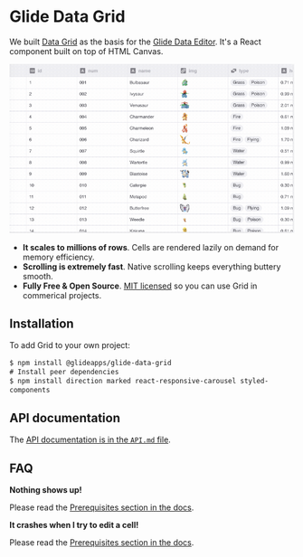 # Glide Data Grid

We built [Data Grid](https://grid.glideapps.com) as the basis for the [Glide Data Editor](https://docs.glideapps.com/all/reference/data-editor/introduction-to-the-data-editor). It's a React component built on top of HTML Canvas.

![Glide Data Grid](features.gif)

-   **It scales to millions of rows**. Cells are rendered lazily on demand for memory efficiency.
-   **Scrolling is extremely fast**. Native scrolling keeps everything buttery smooth.
-   **Fully Free & Open Source**. [MIT licensed](LICENSE) so you can use Grid in commerical projects.

## Installation

To add Grid to your own project:

```shell
$ npm install @glideapps/glide-data-grid
# Install peer dependencies
$ npm install direction marked react-responsive-carousel styled-components
```

## API documentation

The [API documentation is in the `API.md` file](API.md).

## FAQ

**Nothing shows up!**

Please read the [Prerequisites section in the docs](API.md).

**It crashes when I try to edit a cell!**

Please read the [Prerequisites section in the docs](API.md).
